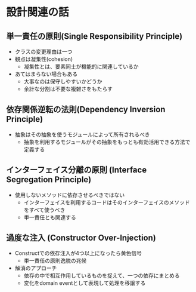 # 設計関連の話

## 単一責任の原則(Single Responsibility Principle)

* クラスの変更理由は一つ
* 観点は凝集性(cohesion)
  * 凝集性とは、要素同士が機能的に関連しているか
* あてはまらない場合もある
  * 大事なのは保守しやすいかどうか
  * 余計な分割は不要な複雑さをもたらす


## 依存関係逆転の法則(Dependency Inversion Principle)

* 抽象はその抽象を使うモジュールによって所有されるべき
  * 抽象を利用するモジュールがその抽象をもっとも有効活用できる方法で定義する


## インターフェイス分離の原則 (Interface Segregation Principle)

* 使用しないメソッドに依存させるべきではない
  * インターフェイスを利用するコードはそのインターフェイスのメソッドをすべて使うべき
  * 単一責任とも関連する


## 過度な注入 (Constructor Over-Injection)

* Constructでの依存注入が4つ以上になったら黄色信号
  * 単一責任の原則逸脱の兆候
* 解消のアプローチ
  * 依存の中で相互作用しているものを捉えて、一つの依存にまとめる
  * 変化をdomain eventとして表現して処理を移譲する
